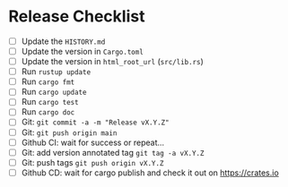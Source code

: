 # Release Checklist

- [ ] Update the `HISTORY.md`
- [ ] Update the version in `Cargo.toml`
- [ ] Update the version in `html_root_url` (`src/lib.rs`)
- [ ] Run `rustup update`
- [ ] Run `cargo fmt`
- [ ] Run `cargo update`
- [ ] Run `cargo test`
- [ ] Run `cargo doc`
- [ ] Git: `git commit -a -m "Release vX.Y.Z"`
- [ ] Git: `git push origin main`
- [ ] Github CI: wait for success or repeat...
- [ ] Git: add version annotated tag `git tag -a vX.Y.Z`
- [ ] Git: push tags `git push origin vX.Y.Z`
- [ ] Github CD: wait for cargo publish and check it out on https://crates.io
